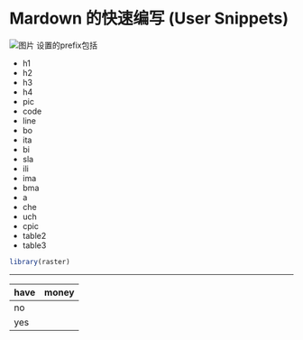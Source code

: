 # Mardown 的快速编写 (User Snippets)
![图片](images\绿.jpg)
设置的prefix包括  
- h1
- h2
- h3
- h4
- pic
- code
- line
- bo
- ita
- bi
- sla
- ili
- ima
- bma
- a
- che
- uch
- cpic
- table2
- table3
```r
library(raster)
```

---

| have | money |
| ---- | ----- |
| no   |       |
| yes  |       |
